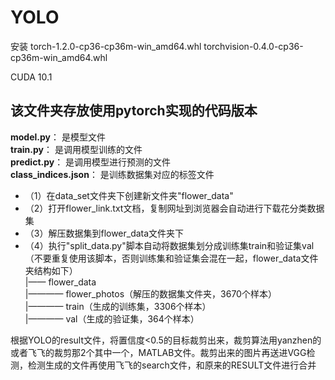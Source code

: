 # YOLO

安装  torch-1.2.0-cp36-cp36m-win_amd64.whl
torchvision-0.4.0-cp36-cp36m-win_amd64.whl

CUDA 10.1

## 该文件夹存放使用pytorch实现的代码版本
**model.py**： 是模型文件  
**train.py**： 是调用模型训练的文件    
**predict.py**： 是调用模型进行预测的文件  
**class_indices.json**： 是训练数据集对应的标签文件   


* （1）在data_set文件夹下创建新文件夹"flower_data"
* （2）打开flower_link.txt文档，复制网址到浏览器会自动进行下载花分类数据集
* （3）解压数据集到flower_data文件夹下
* （4）执行"split_data.py"脚本自动将数据集划分成训练集train和验证集val    
  （不要重复使用该脚本，否则训练集和验证集会混在一起，flower_data文件夹结构如下）   
  |—— flower_data   
  |———— flower_photos（解压的数据集文件夹，3670个样本）  
  |———— train（生成的训练集，3306个样本）  
  |———— val（生成的验证集，364个样本） 
     
根据YOLO的result文件，将置信度<0.5的目标裁剪出来，裁剪算法用yanzhen的或者飞飞的裁剪那2个其中一个，MATLAB文件。裁剪出来的图片再送进VGG检测，检测生成的文件再使用飞飞的search文件，和原来的RESULT文件进行合并

